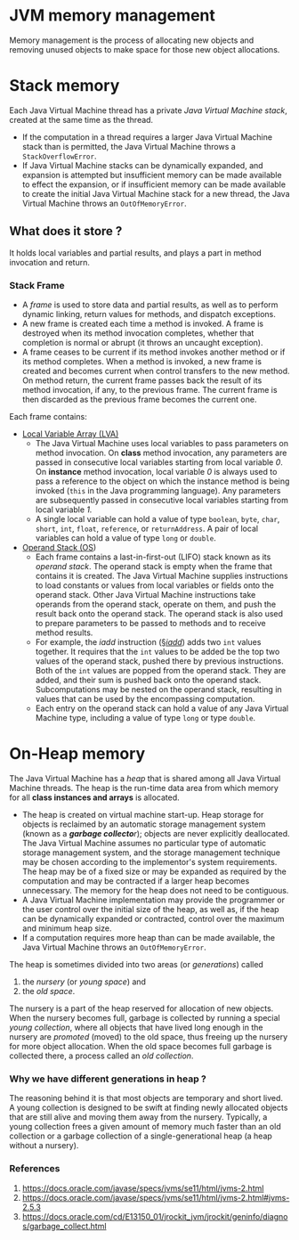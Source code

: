 # JVM memory management

Memory management is the process of allocating new objects and removing 
unused objects to make space for those new object allocations.

# Stack memory

Each Java Virtual Machine thread has a private *Java Virtual Machine stack*, created at the same time as the thread.

- If the computation in a thread requires a larger Java Virtual Machine stack than is permitted, the Java Virtual Machine throws a `StackOverflowError`.
- If Java Virtual Machine stacks can be dynamically expanded, and expansion is attempted but insufficient memory can be made available to effect the expansion, or if insufficient memory can be made available to create the initial Java Virtual Machine stack for a new thread, the Java Virtual Machine throws an `OutOfMemoryError`.

## What does it store ?

It holds local variables and partial results, and plays a part in method invocation and return. 

### **Stack Frame**

- A *frame* is used to store data and partial results, as well as to perform dynamic linking, return values for methods, and dispatch exceptions.
- A new frame is created each time a method is invoked. A frame is destroyed when its method invocation completes, whether that completion is normal or abrupt (it throws an uncaught exception).
- A frame ceases to be current if its method invokes another method or if its method completes. When a method is invoked, a new frame is created and becomes current when control transfers to the new method. On method return, the current frame passes back the result of its method invocation, if any, to the previous frame. The current frame is then discarded as the previous frame becomes the current one.

Each frame contains:

- [Local Variable Array (LVA)](https://docs.oracle.com/javase/specs/jvms/se11/html/jvms-2.html#jvms-2.6.1)
    - The Java Virtual Machine uses local variables to pass parameters on method invocation. On **class** method invocation, any parameters are passed in consecutive local variables starting from local variable *0*. On **instance** method invocation, local variable *0* is always used to pass a reference to the object on which the instance method is being invoked (`this` in the Java programming language). Any parameters are subsequently passed in consecutive local variables starting from local variable *1.*
    - A single local variable can hold a value of type `boolean`, `byte`, `char`, `short`, `int`, `float`, `reference`, or `returnAddress`. A pair of local variables can hold a value of type `long` or `double`.
- [Operand Stack (OS](https://docs.oracle.com/javase/specs/jvms/se11/html/jvms-2.html#jvms-2.6.2))
    - Each frame contains a last-in-first-out (LIFO) stack known as its *operand stack*. The operand stack is empty when the frame that contains it is created. The Java Virtual Machine supplies instructions to load constants or values from local variables or fields onto the operand stack. Other Java Virtual Machine instructions take operands from the operand stack, operate on them, and push the result back onto the operand stack. The operand stack is also used to prepare parameters to be passed to methods and to receive method results.
    - For example, the *iadd* instruction ([§*iadd*](https://docs.oracle.com/javase/specs/jvms/se11/html/jvms-6.html#jvms-6.5.iadd)) adds two `int` values together. It requires that the `int` values to be added be the top two values of the operand stack, pushed there by previous instructions. Both of the `int` values are popped from the operand stack. They are added, and their sum is pushed back onto the operand stack. Subcomputations may be nested on the operand stack, resulting in values that can be used by the encompassing computation.
    - Each entry on the operand stack can hold a value of any Java Virtual Machine type, including a value of type `long` or type `double`.

# On-Heap memory

The Java Virtual Machine has a *heap* that is shared among all Java Virtual Machine threads. The heap is the run-time data area from which memory for all **class instances and arrays** is allocated.

- The heap is created on virtual machine start-up. Heap storage for objects is reclaimed by an automatic storage management system (known as a ***garbage collecto**r*); objects are never explicitly deallocated. The Java Virtual Machine assumes no particular type of automatic storage management system, and the storage management technique may be chosen according to the implementor's system requirements. The heap may be of a fixed size or may be expanded as required by the computation and may be contracted if a larger heap becomes unnecessary. The memory for the heap does not need to be contiguous.
- A Java Virtual Machine implementation may provide the programmer or the user control over the initial size of the heap, as well as, if the heap can be dynamically expanded or contracted, control over the maximum and minimum heap size.
- If a computation requires more heap than can be made available, the Java Virtual Machine throws an `OutOfMemoryError`.

The heap is sometimes divided into two areas (or *generations*) called 

1. the *nursery* (or *young space*) and 
2. the *old space*. 

The nursery is a part of the heap reserved for allocation of new objects. When the nursery becomes full, garbage is collected by running a special *young collection*, where all objects that have lived long enough in the nursery are *promoted* (moved) to the old space, thus freeing up the nursery for more object allocation. When the old space becomes full garbage is collected there, a process called an *old collection*.

### Why we have different generations in heap ?

The reasoning behind it is that most objects are temporary and short lived. A young collection is designed to be swift at finding newly allocated objects that are still alive and moving them away from the nursery. Typically, a young collection frees a given amount of memory much faster than an old collection or a garbage collection of a single-generational heap (a heap without a nursery).

### References

1. https://docs.oracle.com/javase/specs/jvms/se11/html/jvms-2.html
2. https://docs.oracle.com/javase/specs/jvms/se11/html/jvms-2.html#jvms-2.5.3
3. https://docs.oracle.com/cd/E13150_01/jrockit_jvm/jrockit/geninfo/diagnos/garbage_collect.html